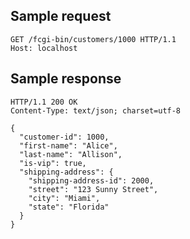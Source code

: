 
Sample request
--------------

    GET /fcgi-bin/customers/1000 HTTP/1.1
    Host: localhost

Sample response
---------------

    HTTP/1.1 200 OK
    Content-Type: text/json; charset=utf-8
    
    {
      "customer-id": 1000,
      "first-name": "Alice",
      "last-name": "Allison",
      "is-vip": true,
      "shipping-address": {
        "shipping-address-id": 2000,
        "street": "123 Sunny Street",
        "city": "Miami",
        "state": "Florida"
      }
    }
